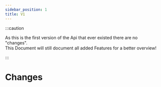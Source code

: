 ```yaml
---
sidebar_position: 1
title: V1
---
```


:::caution

As this is the first version of the Api that ever existed there are no "changes".  
This Document will still document all added Features for a better overview!

:::

# Changes
